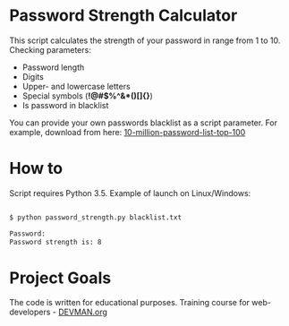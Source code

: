 # Password Strength Calculator

This script calculates the strength of your password in range from 1 to 10. Checking parameters:
* Password length
* Digits
* Upper- and lowercase letters
* Special symbols (**!@#$%^&\*()[]{}**)
* Is password in blacklist

You can provide your own passwords blacklist as a script parameter. For example, download from here:
[10-million-password-list-top-100](https://github.com/danielmiessler/SecLists/blob/master/Passwords/Common-Credentials/10-million-password-list-top-100.txt)

# How to

Script requires Python 3.5. Example of launch on Linux/Windows:

```bash

$ python password_strength.py blacklist.txt

Password:
Password strength is: 8

```

# Project Goals

The code is written for educational purposes. Training course for web-developers - [DEVMAN.org](https://devman.org)
